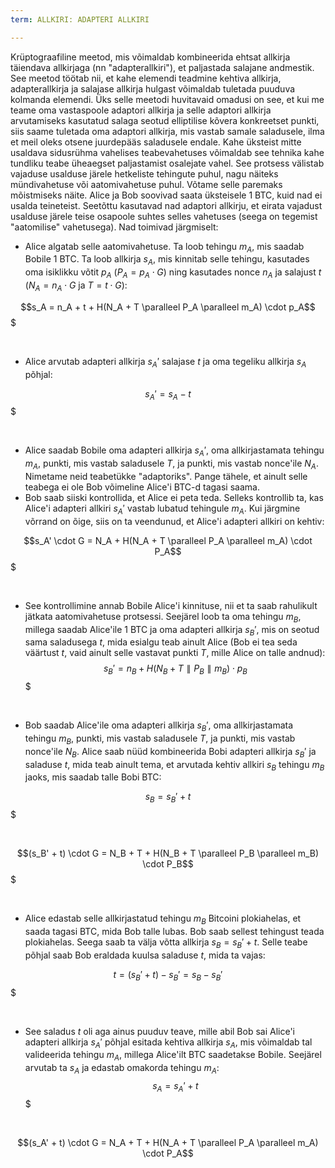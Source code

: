 ```yaml
---
term: ALLKIRI: ADAPTERI ALLKIRI

---
```

Krüptograafiline meetod, mis võimaldab kombineerida ehtsat allkirja täiendava allkirjaga (nn "adapterallkiri"), et paljastada salajane andmestik. See meetod töötab nii, et kahe elemendi teadmine kehtiva allkirja, adapterallkirja ja salajase allkirja hulgast võimaldab tuletada puuduva kolmanda elemendi. Üks selle meetodi huvitavaid omadusi on see, et kui me teame oma vastaspoole adaptori allkirja ja selle adaptori allkirja arvutamiseks kasutatud salaga seotud elliptilise kõvera konkreetset punkti, siis saame tuletada oma adaptori allkirja, mis vastab samale saladusele, ilma et meil oleks otsene juurdepääs saladusele endale. Kahe üksteist mitte usaldava sidusrühma vahelises teabevahetuses võimaldab see tehnika kahe tundliku teabe üheaegset paljastamist osalejate vahel. See protsess välistab vajaduse usalduse järele hetkeliste tehingute puhul, nagu näiteks mündivahetuse või aatomivahetuse puhul. Võtame selle paremaks mõistmiseks näite. Alice ja Bob soovivad saata üksteisele 1 BTC, kuid nad ei usalda teineteist. Seetõttu kasutavad nad adaptori allkirju, et eirata vajadust usalduse järele teise osapoole suhtes selles vahetuses (seega on tegemist "aatomilise" vahetusega). Nad toimivad järgmiselt:


- Alice algatab selle aatomivahetuse. Ta loob tehingu $m_A$, mis saadab Bobile 1 BTC. Ta loob allkirja $s_A$, mis kinnitab selle tehingu, kasutades oma isiklikku võtit $p_A$ ($P_A = p_A \cdot G$) ning kasutades nonce $n_A$ ja salajust $t$ ($N_A = n_A \cdot G$ ja $T = t \cdot G$):

$$s_A = n_A + t + H(N_A + T \paralleel P_A \paralleel m_A) \cdot p_A$$$

&nbsp;


- Alice arvutab adapteri allkirja $s_A'$ salajase $t$ ja oma tegeliku allkirja $s_A$ põhjal:

$$s_A' = s_A - t$$$

&nbsp;


- Alice saadab Bobile oma adapteri allkirja $s_A'$, oma allkirjastamata tehingu $m_A$, punkti, mis vastab saladusele $T$, ja punkti, mis vastab nonce'ile $N_A$. Nimetame neid teabetükke "adaptoriks". Pange tähele, et ainult selle teabega ei ole Bob võimeline Alice'i BTC-d tagasi saama.
- Bob saab siiski kontrollida, et Alice ei peta teda. Selleks kontrollib ta, kas Alice'i adapteri allkiri $s_A'$ vastab lubatud tehingule $m_A$. Kui järgmine võrrand on õige, siis on ta veendunud, et Alice'i adapteri allkiri on kehtiv:

$$s_A' \cdot G = N_A + H(N_A + T \paralleel P_A \paralleel m_A) \cdot P_A$$$

&nbsp;


- See kontrollimine annab Bobile Alice'i kinnituse, nii et ta saab rahulikult jätkata aatomivahetuse protsessi. Seejärel loob ta oma tehingu $m_B$, millega saadab Alice'ile 1 BTC ja oma adapteri allkirja $s_B'$, mis on seotud sama saladusega $t$, mida esialgu teab ainult Alice (Bob ei tea seda väärtust $t$, vaid ainult selle vastavat punkti $T$, mille Alice on talle andnud): $$s_B' = n_B + H(N_B + T \parallel P_B \parallel m_B) \cdot p_B$$$

&nbsp;


- Bob saadab Alice'ile oma adapteri allkirja $s_B'$, oma allkirjastamata tehingu $m_B$, punkti, mis vastab saladusele $T$, ja punkti, mis vastab nonce'ile $N_B$. Alice saab nüüd kombineerida Bobi adapteri allkirja $s_B'$ ja saladuse $t$, mida teab ainult tema, et arvutada kehtiv allkiri $s_B$ tehingu $m_B$ jaoks, mis saadab talle Bobi BTC:

$$s_B = s_B' + t$$$

&nbsp;

$$(s_B' + t) \cdot G = N_B + T + H(N_B + T \paralleel P_B \paralleel m_B) \cdot P_B$$$

&nbsp;


- Alice edastab selle allkirjastatud tehingu $m_B$ Bitcoini plokiahelas, et saada tagasi BTC, mida Bob talle lubas. Bob saab sellest tehingust teada plokiahelas. Seega saab ta välja võtta allkirja $s_B = s_B' + t$. Selle teabe põhjal saab Bob eraldada kuulsa saladuse $t$, mida ta vajas:

$$t = (s_B' + t) - s_B' = s_B - s_B'$$$

&nbsp;


- See saladus $t$ oli aga ainus puuduv teave, mille abil Bob sai Alice'i adapteri allkirja $s_A'$ põhjal esitada kehtiva allkirja $s_A$, mis võimaldab tal valideerida tehingu $m_A$, millega Alice'ilt BTC saadetakse Bobile. Seejärel arvutab ta $s_A$ ja edastab omakorda tehingu $m_A$: $$s_A = s_A' + t$$$

&nbsp;

$$(s_A' + t) \cdot G = N_A + T + H(N_A + T \paralleel P_A \paralleel m_A) \cdot P_A$$